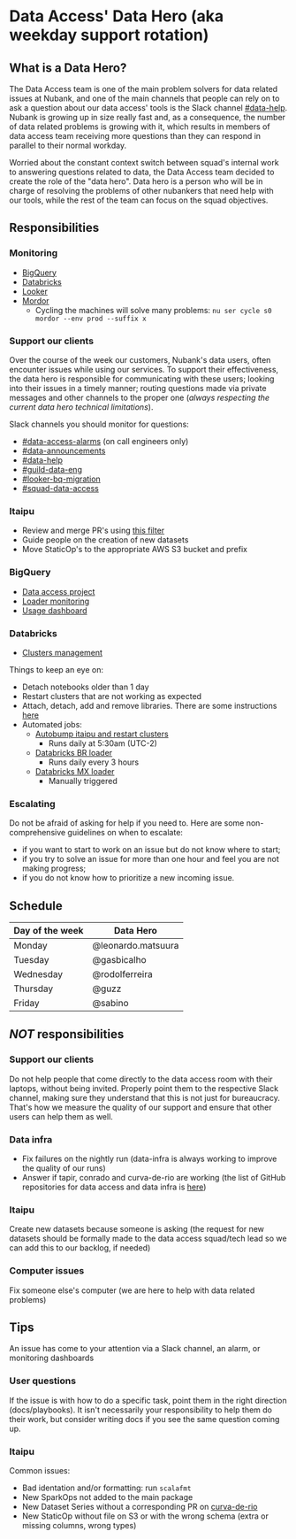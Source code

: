 # Data Access' Data Hero (aka weekday support rotation)

## What is a Data Hero?

The Data Access team is one of the main problem solvers for data related issues at Nubank, and one
of the main channels that people can rely on to ask a question about our data access' tools is the Slack
channel [#data-help](https://nubank.slack.com/messages/C06F04CH1/). Nubank is growing up in size really fast
and, as a consequence, the number of data related problems is growing with it, which results in
members of data access team receiving more questions than they can respond in parallel to their
normal workday.

Worried about the constant context switch between squad's internal work to answering questions
related to data, the Data Access team decided to create the role of the "data hero". Data hero is a
person who will be in charge of resolving the problems of other nubankers that need help with our tools,
while the rest of the team can focus on the squad objectives.

## Responsibilities

### Monitoring

* [BigQuery](#BigQuery)
* [Databricks](#Databricks)
* [Looker](https://nubank.looker.com/admin)
* [Mordor](https://console.aws.amazon.com/ec2/v2/home?region=sa-east-1#Instances:search=mordor;sort=tag:Name)
    * Cycling the machines will solve many problems: `nu ser cycle s0 mordor --env prod --suffix x`

### Support our clients
Over the course of the week our customers, Nubank's data users, often encounter issues while using
our services. To support their effectiveness, the data hero is responsible for communicating with
these users; looking into their issues in a timely manner; routing questions made via private
messages and other channels to the proper one (_always respecting the current data hero technical limitations_).

Slack channels you should monitor for questions:

* [#data-access-alarms](https://nubank.slack.com/messages/C8TENL0C8/) (on call engineers only)
* [#data-announcements](https://nubank.slack.com/messages/C20GTK220/)
* [#data-help](https://nubank.slack.com/messages/C06F04CH1/)
* [#guild-data-eng](https://nubank.slack.com/messages/C1SNEPL5P/)
* [#looker-bq-migration](https://nubank.slack.com/messages/CB9S1LPEZ/)
* [#squad-data-access](https://nubank.slack.com/messages/C84FAS7L6/)

### Itaipu

* Review and merge PR's using [this filter](https://github.com/nubank/itaipu/pulls?q=is%3Apr+is%3Aopen+-label%3A%22-PR+WIP%22+-label%3A%22-PR+Changes+Requested%22+-label%3A%22-PR+Hold%22+-label%3A%22-PR+Teammate+Review+Requested%22+sort%3Acreated-asc+draft%3Afalse)
* Guide people on the creation of new datasets
* Move StaticOp's to the appropriate AWS S3 bucket and prefix

### BigQuery

* [Data access project](https://console.cloud.google.com/bigquery?project=nubank-data-access)
* [Loader monitoring](https://github.com/nubank/monsoon#monitoring)
* [Usage dashboard](https://nubank.looker.com/dashboards/gcp_bigquery_logs::bigquery_audit)

### Databricks
* [Clusters management](https://nubank.cloud.databricks.com/#setting/clusters)

Things to keep an eye on:
* Detach notebooks older than 1 day
* Restart clusters that are not working as expected
* Attach, detach, add and remove libraries. There are some instructions [here](https://github.com/nubank/data-infra-docs/tree/master/databricks)
* Automated jobs:
    - [Autobump itaipu and restart clusters](https://nubank.cloud.databricks.com/#job/8737)
        - Runs daily at 5:30am (UTC-2)
    - [Databricks BR loader](https://nubank.cloud.databricks.com/#notebook/1321846)
        - Runs daily every 3 hours
    - [Databricks MX loader](https://nubank.cloud.databricks.com/#notebook/1223300/)
        - Manually triggered
        

### Escalating
Do not be afraid of asking for help if you need to. Here are some non-comprehensive guidelines on
when to escalate:
* if you want to start to work on an issue but do not know where to start;
* if you try to solve an issue for more than one hour and feel you are not making progress;
* if you do not know how to prioritize a new incoming issue.

## Schedule

| Day of the week | Data Hero          |
|-----------------|--------------------|
| Monday          | @leonardo.matsuura |
| Tuesday         | @gasbicalho        |
| Wednesday       | @rodolferreira     |
| Thursday        | @guzz              |
| Friday          | @sabino            |

## *NOT* responsibilities

### Support our clients

Do not help people that come directly to the data access room with their laptops, without being
invited. Properly point them to the respective Slack channel, making sure they understand that this
is not just for bureaucracy. That's how we measure the quality of our support and ensure that other
users can help them as well.

### Data infra

* Fix failures on the nightly run (data-infra is always working to improve the quality of our runs)
* Answer if tapir, conrado and curva-de-rio are working (the list of GitHub repositories for data
access and data infra is [here](https://github.com/nubank/data-access/blob/master/README.md))

### Itaipu

Create new datasets because someone is asking (the request for new datasets should be formally made
to the data access squad/tech lead so we can add this to our backlog, if needed)

### Computer issues

Fix someone else's computer (we are here to help with data related problems)

## Tips

An issue has come to your attention via a Slack channel, an alarm, or monitoring dashboards

### User questions
If the issue is with how to do a specific task, point them in the right direction (docs/playbooks).
It isn't necessarily your responsibility to help them do their work, but consider writing docs if
you see the same question coming up.

### Itaipu

Common issues:

* Bad identation and/or formatting: run `scalafmt`
* New SparkOps not added to the main package
* New Dataset Series without a corresponding PR on [curva-de-rio](https://github.com/nubank/curva-de-rio)
* New StaticOp without file on S3 or with the wrong schema (extra or missing columns, wrong types)
